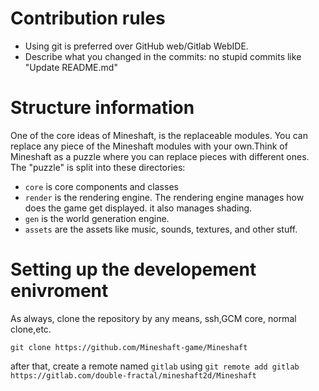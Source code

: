 # Contribution rules
- Using git is preferred over GitHub web/Gitlab WebIDE.
- Describe what you changed in the commits: no stupid commits like "Update README.md"
# Structure information
One of the core ideas of Mineshaft, is the replaceable modules.
You can replace any piece of the Mineshaft modules with your own.Think of Mineshaft as a puzzle where you can replace pieces with different ones.
The "puzzle" is split into these directories:
- `core` is core components and classes
- `render` is the rendering engine. The rendering engine manages how does the game get displayed. it also manages shading.
- `gen` is the world generation engine.
- `assets` are the assets like music, sounds, textures, and other stuff.
# Setting up the developement enivroment
As always, clone the repository by any means, ssh,GCM core, normal clone,etc.



`git clone https://github.com/Mineshaft-game/Mineshaft`



after that, create a remote named `gitlab` using `git remote add gitlab https://gitlab.com/double-fractal/mineshaft2d/Mineshaft`



